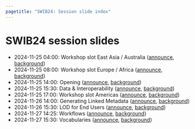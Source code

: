 ```yaml
---
pagetitle: "SWIB24: Session slide index"
---
```



# SWIB24 session slides

- 2024-11-25 04:00: Workshop slot East Asia / Australia ([announce](W1_announce.html), [background](W1.html))
- 2024-11-25 08:00: Workshop slot Europe / Africa ([announce](W2_announce.html), [background](W2.html))
- 2024-11-25 14:00: Opening ([announce](S1_announce.html), [background](S1.html))
- 2024-11-25 15:30: Data & Interoperability ([announce](S2_announce.html), [background](S2.html))
- 2024-11-25 17:00: Workshop slot Americas ([announce](W3_announce.html), [background](W3.html))
- 2024-11-26 14:00: Generating Linked Metadata ([announce](S3_announce.html), [background](S3.html))
- 2024-11-26 15:30: LOD for End Users ([announce](S4_announce.html), [background](S4.html))
- 2024-11-27 14:25: Workflows ([announce](S5_announce.html), [background](S5.html))
- 2024-11-27 15:30: Vocabularies ([announce](S6_announce.html), [background](S6.html))

